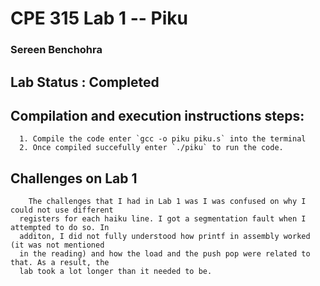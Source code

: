 # CPE 315 Lab 1 -- Piku
### Sereen Benchohra

## Lab Status : Completed

## Compilation and execution instructions steps:
  
      1. Compile the code enter `gcc -o piku piku.s` into the terminal
      2. Once compiled succefully enter `./piku` to run the code.

## Challenges on Lab 1
     
        The challenges that I had in Lab 1 was I was confused on why I could not use different 
      registers for each haiku line. I got a segmentation fault when I attempted to do so. In 
      additon, I did not fully understood how printf in assembly worked (it was not mentioned 
      in the reading) and how the load and the push pop were related to that. As a result, the
      lab took a lot longer than it needed to be.

